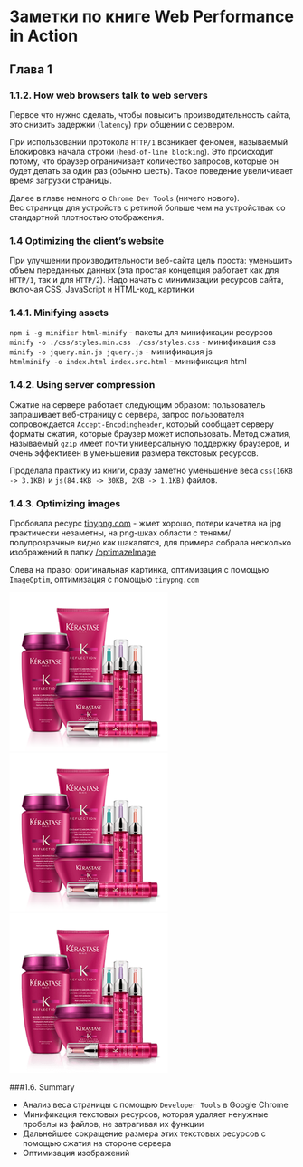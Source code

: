 # Заметки по книге Web Performance in Action

## Глава 1

### 1.1.2. How web browsers talk to web servers 

Первое что нужно сделать, чтобы повысить производительность сайта, это снизить задержки (`latency`) при общении с сервером.  

При использовании протокола `HTTP/1` возникает феномен, называемый Блокировка начала строки (`head-of-line blocking`). 
Это происходит потому, что браузер ограничивает количество запросов, которые он будет делать за один раз (обычно шесть).
Такое поведение увеличивает время загрузки страницы.  

Далее в главе немного о `Chrome Dev Tools` (ничего нового).  
Вес страницы для устройств с ретиной больше чем на устройствах со стандартной плотностью отображения.  


### 1.4 Optimizing the client’s website

При улучшении производительности веб-сайта цель проста: уменьшить объем переданных данных (эта простая концепция работает как для `HTTP/1`, так и для `HTTP/2`). Надо начать с минимизации ресурсов сайта, включая CSS, JavaScript и HTML-код, картинки  

### 1.4.1. Minifying assets 

`npm i -g minifier html-minify` - пакеты для минификации ресурсов  
`minify -o ./css/styles.min.css ./css/styles.css` - минификация css  
`minify -o jquery.min.js jquery.js` - минификация js  
`htmlminify -o index.html index.src.html` - минификация html  

### 1.4.2. Using server compression

Сжатие на сервере работает следующим образом: пользователь запрашивает веб-страницу с сервера, запрос пользователя сопровождается `Accept-Encodingheader`, который сообщает серверу форматы сжатия, которые браузер может использовать. Метод сжатия, называемый `gzip` имеет почти универсальную поддержку браузеров, и очень эффективен в уменьшении размера текстовых ресурсов.  

Проделала практику из книги, сразу заметно уменьшение веса `css(16KB -> 3.1KB)` и `js(84.4KB -> 30KB, 2KB -> 1.1KB)` файлов.

### 1.4.3. Optimizing images 

Пробовала ресурс [tinypng.com](http://tinypng.com) - жмет хорошо, потери качетва на jpg практически незаметны, на png-шках области с тенями/полупрозрачные видно как шакалятся, для примера собрала несколько изображений в папку [/optimazeImage](https://github.com/AnastasiyaDev/optimization-notes/tree/master/images/optimazeImage)  

Слева на право: оригинальная картинка, оптимизация с помощью `ImageOptim`, оптимизация с помощью `tinypng.com`  

<div width="100%">
	<img src="./images/optimazeImage/Kerastase_ORIG.png" alt="ORIG" width="280px">
	<img src="./images/optimazeImage/Kerastase_ImageOptim.png" alt="ImageOptim" width="280px">
	<img src="./images/optimazeImage/Kerastase_TINYPNG.png" alt="TINYPNG" width="280px">
</div>

###1.6. Summary

* Анализ веса страницы с помощью `Developer Tools` в Google Chrome
* Минификация текстовых ресурсов, которая удаляет ненужные пробелы из файлов, не затрагивая их функции
* Дальнейшее сокращение размера этих текстовых ресурсов с помощью сжатия на стороне сервера
* Оптимизация изображений

